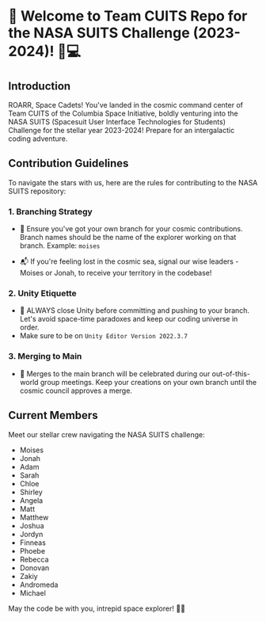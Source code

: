 # 🦁 Welcome to Team CUITS Repo for the NASA SUITS Challenge (2023-2024)! 🚀💻

## Introduction
ROARR, Space Cadets! You've landed in the cosmic command center of Team CUITS of the Columbia Space Initiative, boldly venturing into the NASA SUITS (Spacesuit User Interface Technologies for Students) Challenge for the stellar year 2023-2024! Prepare for an intergalactic coding adventure.

## Contribution Guidelines
To navigate the stars with us, here are the rules for contributing to the NASA SUITS repository:

### 1. Branching Strategy
- 🌲 Ensure you've got your own branch for your cosmic contributions. Branch names should be the name of the explorer working on that branch.
  Example: `moises`

- 📬 If you're feeling lost in the cosmic sea, signal our wise leaders - Moises or Jonah, to receive your territory in the codebase!

### 2. Unity Etiquette
- 🚀 ALWAYS close Unity before committing and pushing to your branch. Let's avoid space-time paradoxes and keep our coding universe in order.
- Make sure to be on `Unity Editor Version 2022.3.7`

### 3. Merging to Main
- 🚀 Merges to the main branch will be celebrated during our out-of-this-world group meetings. Keep your creations on your own branch until the cosmic council approves a merge.

## Current Members
Meet our stellar crew navigating the NASA SUITS challenge:

- Moises
- Jonah
- Adam
- Sarah
- Chloe
- Shirley
- Angela
- Matt
- Matthew
- Joshua
- Jordyn
- Finneas
- Phoebe
- Rebecca
- Donovan
- Zakiy
- Andromeda
- Michael

May the code be with you, intrepid space explorer! 🚀🌌
